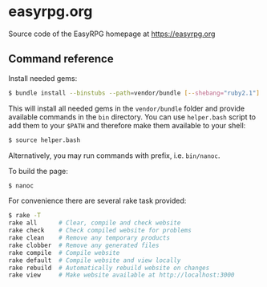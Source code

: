# easyrpg.org

Source code of the EasyRPG homepage at https://easyrpg.org

## Command reference

Install needed gems:

```bash
$ bundle install --binstubs --path=vendor/bundle [--shebang="ruby2.1"]
```

This will install all needed gems in the `vendor/bundle` folder and provide
available commands in the `bin` directory. You can use `helper.bash` script
to add them to your `$PATH` and therefore make them available to your shell:

```bash
$ source helper.bash
```

Alternatively, you may run commands with prefix, i.e. `bin/nanoc`.

To build the page:

```bash
$ nanoc
```

For convenience there are several rake task provided:

```bash
$ rake -T
rake all      # Clear, compile and check website
rake check    # Check compiled website for problems
rake clean    # Remove any temporary products
rake clobber  # Remove any generated files
rake compile  # Compile website
rake default  # Compile website and view locally
rake rebuild  # Automatically rebuild website on changes
rake view     # Make website available at http://localhost:3000
```

